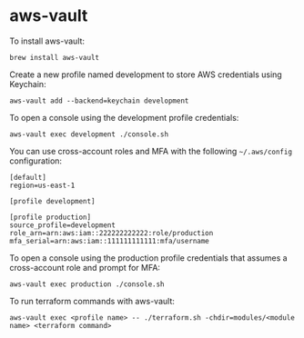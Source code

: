 # aws-vault

To install aws-vault:

```
brew install aws-vault
```

Create a new profile named development to store AWS credentials using Keychain:

```
aws-vault add --backend=keychain development
```

To open a console using the development profile credentials:

```
aws-vault exec development ./console.sh
```

You can use cross-account roles and MFA with the following `~/.aws/config` configuration:

```
[default]
region=us-east-1

[profile development]

[profile production]
source_profile=development
role_arn=arn:aws:iam::222222222222:role/production
mfa_serial=arn:aws:iam::111111111111:mfa/username
```

To open a console using the production profile credentials that assumes a cross-account role and prompt for MFA:

```
aws-vault exec production ./console.sh
```

To run terraform commands with aws-vault:

```
aws-vault exec <profile name> -- ./terraform.sh -chdir=modules/<module name> <terraform command>
```
